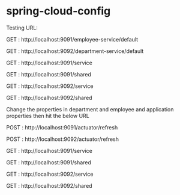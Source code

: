 # spring-cloud-config



Testing URL:

GET :  http://localhost:9091/employee-service/default 

GET :  http://localhost:9092/department-service/default 

GET :  http://localhost:9091/service

GET :  http://localhost:9091/shared

GET :  http://localhost:9092/service

GET :  http://localhost:9092/shared

Change the properties in department and employee and application properties then hit the below URL

POST :  http://localhost:9091/actuator/refresh 

POST :  http://localhost:9092/actuator/refresh 

GET :  http://localhost:9091/service

GET :  http://localhost:9091/shared

GET :  http://localhost:9092/service

GET :  http://localhost:9092/shared


